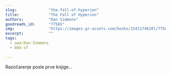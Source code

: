 ```yaml
---
slug:              "the-fall-of-hyperion"
title:             "The Fall of Hyperion"
authors:           "Dan Simmons"
goodreads_id:      "77565"
img:               "https://images.gr-assets.com/books/1541174620l/77565.jpg"
excerpt:           ""
tags:
  - aaa-Dan-Simmons
  - bbb-sf
  
---
```


Razočarenje posle prve knjige...